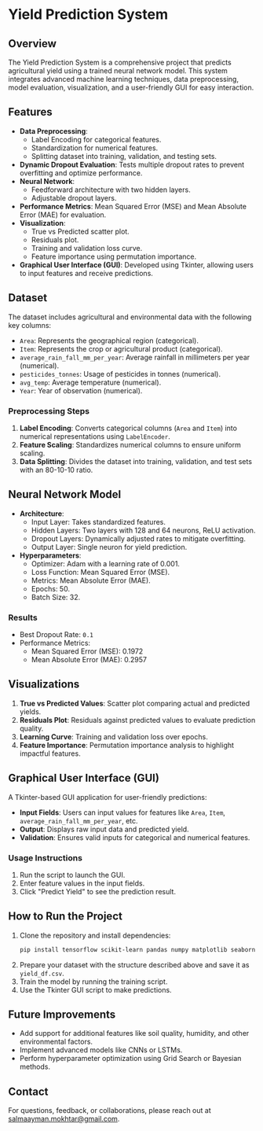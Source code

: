 # Yield Prediction System

## Overview
The Yield Prediction System is a comprehensive project that predicts agricultural yield using a trained neural network model. This system integrates advanced machine learning techniques, data preprocessing, model evaluation, visualization, and a user-friendly GUI for easy interaction.

## Features
- **Data Preprocessing**:
  - Label Encoding for categorical features.
  - Standardization for numerical features.
  - Splitting dataset into training, validation, and testing sets.
- **Dynamic Dropout Evaluation**: Tests multiple dropout rates to prevent overfitting and optimize performance.
- **Neural Network**:
  - Feedforward architecture with two hidden layers.
  - Adjustable dropout layers.
- **Performance Metrics**: Mean Squared Error (MSE) and Mean Absolute Error (MAE) for evaluation.
- **Visualization**:
  - True vs Predicted scatter plot.
  - Residuals plot.
  - Training and validation loss curve.
  - Feature importance using permutation importance.
- **Graphical User Interface (GUI)**: Developed using Tkinter, allowing users to input features and receive predictions.

## Dataset
The dataset includes agricultural and environmental data with the following key columns:
- `Area`: Represents the geographical region (categorical).
- `Item`: Represents the crop or agricultural product (categorical).
- `average_rain_fall_mm_per_year`: Average rainfall in millimeters per year (numerical).
- `pesticides_tonnes`: Usage of pesticides in tonnes (numerical).
- `avg_temp`: Average temperature (numerical).
- `Year`: Year of observation (numerical).

### Preprocessing Steps
1. **Label Encoding**: Converts categorical columns (`Area` and `Item`) into numerical representations using `LabelEncoder`.
2. **Feature Scaling**: Standardizes numerical columns to ensure uniform scaling.
3. **Data Splitting**: Divides the dataset into training, validation, and test sets with an 80-10-10 ratio.

## Neural Network Model
- **Architecture**:
  - Input Layer: Takes standardized features.
  - Hidden Layers: Two layers with 128 and 64 neurons, ReLU activation.
  - Dropout Layers: Dynamically adjusted rates to mitigate overfitting.
  - Output Layer: Single neuron for yield prediction.
- **Hyperparameters**:
  - Optimizer: Adam with a learning rate of 0.001.
  - Loss Function: Mean Squared Error (MSE).
  - Metrics: Mean Absolute Error (MAE).
  - Epochs: 50.
  - Batch Size: 32.

### Results
- Best Dropout Rate: `0.1`
- Performance Metrics:
  - Mean Squared Error (MSE): 0.1972
  - Mean Absolute Error (MAE): 0.2957

## Visualizations
1. **True vs Predicted Values**: Scatter plot comparing actual and predicted yields.
2. **Residuals Plot**: Residuals against predicted values to evaluate prediction quality.
3. **Learning Curve**: Training and validation loss over epochs.
4. **Feature Importance**: Permutation importance analysis to highlight impactful features.

## Graphical User Interface (GUI)
A Tkinter-based GUI application for user-friendly predictions:
- **Input Fields**: Users can input values for features like `Area`, `Item`, `average_rain_fall_mm_per_year`, etc.
- **Output**: Displays raw input data and predicted yield.
- **Validation**: Ensures valid inputs for categorical and numerical features.

### Usage Instructions
1. Run the script to launch the GUI.
2. Enter feature values in the input fields.
3. Click "Predict Yield" to see the prediction result.

## How to Run the Project
1. Clone the repository and install dependencies:
   ```bash
   pip install tensorflow scikit-learn pandas numpy matplotlib seaborn
   ```
2. Prepare your dataset with the structure described above and save it as `yield_df.csv`.
3. Train the model by running the training script.
4. Use the Tkinter GUI script to make predictions.

## Future Improvements
- Add support for additional features like soil quality, humidity, and other environmental factors.
- Implement advanced models like CNNs or LSTMs.
- Perform hyperparameter optimization using Grid Search or Bayesian methods.

## Contact
For questions, feedback, or collaborations, please reach out at salmaayman.mokhtar@gmail.com.

